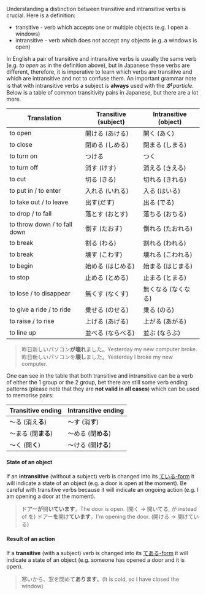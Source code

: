 Understanding a distinction between transitive and intransitive verbs is crucial. Here is a definition:
- transitive - verb which accepts one or multiple objects (e.g. I open a windows)
- intransitive - verb which does not accept any objects (e.g. a windows is open)

In English a pair of transitive and intransitive verbs is usually the same verb (e.g. *to open* as in the definition above), but in Japanese these verbs are different, therefore, it is imperative to learn which verbs are transitive and which are intransitive and not to confuse them.
An important grammar note is that with intransitive verbs a subject is **always** used with the ***が** particle*.
Below is a table of common transitivity pairs in Japanese, but there are a lot more.

|Translation|Transitive (subject)|Intransitive (object)|
|-|-|-|
|to open|開ける (あける)|開く (あく)|
|to close|閉める (しめる)|閉まる (しまる)|
|to turn on|つける|つく|
|to turn off|消す (けす)|消える (きえる)|
|to cut|切る (きる)|切れる (きれる)|
|to put in / to enter|入れる (いれる)|入る (はいる)|
|to take out / to leave|出す(だす)|出る (でる)|
|to drop / to fall|落とす (おとす)|落ちる (おちる)|
|to throw down / to fall down|倒す (たおす)|倒れる (たおれる)|
|to break|割る (わる)|割れる (われる)|
|to break|壊す (こわす)|壊れる (こわれる)|
|to begin|始める (はじめる)|始まる (はじまる)|
|to stop|止める (とめる)|止まる (とまる)|
|to lose / to disappear|無くす (なくす)|無くなる (なくなる)|
|to give a ride / to ride|乗せる (のせる)|乗る (のる)|
|to raise / to rise|上げる (あげる)|上がる (あがる)|
|to line up|並べる (ならべる)|並ぶ (ならぶ)|

>昨日新しいパソコン**が壊れ**ました。Yesterday my new computer broke.
>昨日新しいパソコンを**壊し**ました。Yesterday I broke my new computer.

One can see in the table that both transitive and intransitive can be a verb of either the 1 group or the 2 group, bet there are still some verb ending patterns (please note that they are **not valid in all cases**) which can be used to memorise pairs:

|Transitive ending|Intransitive ending|
|-|-|
|～る (消え**る**)|～す (消**す**)|
|～まる (閉**まる**)|～める (閉**める**)|
|～く (開**く**)|～ける (開**ける**)|

#### State of an object
If an **intransitive** (without a subject) verb is changed into its [ている-form](44) it will indicate a state of an object (e.g. a door is open at the moment). Be careful with transitive verbs because it will indicate an ongoing action (e.g. I am opening a door at the moment).
>ドアー**が**開**いています**。The door is open. (開く → 開いてる, が instead of を)
>ドアー**を**開け**ています**。I'm opening the door. (開ける → 開けている)

#### Result of an action
If a **transitive** (with a subject) verb is changed into its [てある-form](43) it will indicate a state of an object (e.g. someone has opened a door and it is open).
>寒いから、窓を閉めて**あります**。(It is cold, so I have closed the window)
